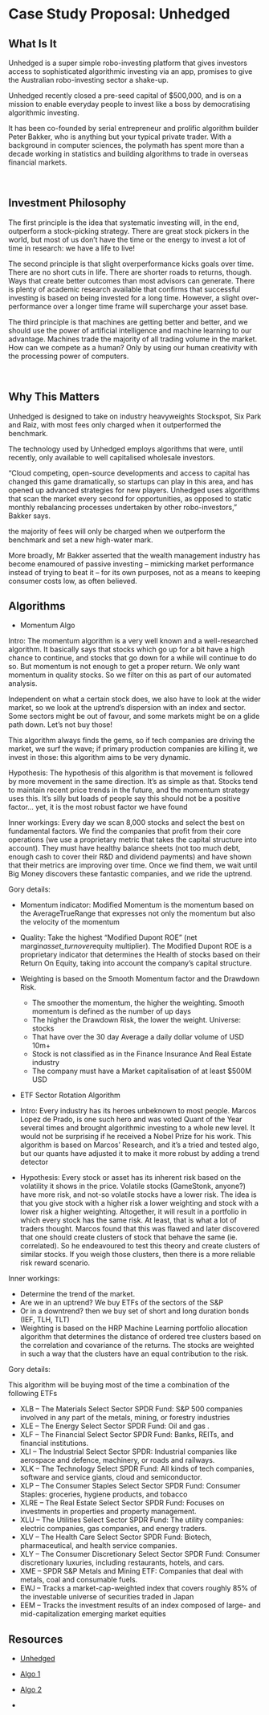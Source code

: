 # Case Study Proposal: Unhedged

## What Is It

Unhedged is a super simple robo-investing platform that gives investors access to sophisticated algorithmic investing via an app, promises to give the Australian robo-investing sector a shake-up.

Unhedged recently closed a pre-seed capital of $500,000, and is on a mission to enable everyday people to invest like a boss by democratising algorithmic investing.

It has been co-founded by serial entrepreneur and prolific algorithm builder Peter Bakker, who is anything but your typical private trader. With a background in computer sciences, the polymath has spent more than a decade working in statistics and building algorithms to trade in overseas financial markets.


<p>&nbsp;</p>

## Investment Philosophy

The first principle is the idea that systematic investing will, in the end, outperform a stock-picking strategy. There are great stock pickers in the world, but most of us don’t have the time or the energy to invest a lot of time in research: we have a life to live!

 
The second principle is that slight overperformance kicks goals over time. There are no short cuts in life. There are shorter roads to returns, though. Ways that create better outcomes than most advisors can generate. There is plenty of academic research available that confirms that successful investing is based on being invested for a long time. However, a slight over-performance over a longer time frame will supercharge your asset base.


The third principle is that machines are getting better and better, and we should use the power of artificial intelligence and machine learning to our advantage. Machines trade the majority of all trading volume in the market. How can we compete as a human? Only by using our human creativity with the processing power of computers.


<p>&nbsp;</p>

## Why This Matters

Unhedged is designed to take on industry heavyweights Stockspot, Six Park and Raiz, with most fees only charged when it outperformed the benchmark.

The technology used by Unhedged employs algorithms that were, until recently, only available to well capitalised wholesale investors.

“Cloud competing, open-source developments and access to capital has changed this game dramatically, so startups can play in this area, and has opened up advanced strategies for new players. Unhedged uses algorithms that scan the market every second for opportunities, as opposed to static monthly rebalancing processes undertaken by other robo-investors,” Bakker says.


 the majority of fees will only be charged when we outperform the benchmark and set a new high-water mark.

More broadly, Mr Bakker asserted that the wealth management industry has become enamoured of passive investing – mimicking market performance instead of trying to beat it – for its own purposes, not as a means to keeping consumer costs low, as often believed.


## Algorithms

- Momentum Algo

Intro: The momentum algorithm is a very well known and a well-researched algorithm. It basically says that stocks which go up for a bit have a high chance to continue, and stocks that go down for a while will continue to do so. But momentum is not enough to get a proper return. We only want momentum in quality stocks. So we filter on this as part of our automated analysis.

Independent on what a certain stock does, we also have to look at the wider market, so we look at the uptrend’s dispersion with an index and sector. Some sectors might be out of favour, and some markets might be on a glide path down. Let’s not buy those!

This algorithm always finds the gems, so if tech companies are driving the market, we surf the wave; if primary production companies are killing it, we invest in those: this algorithm aims to be very dynamic.


Hypothesis: The hypothesis of this algorithm is that movement is followed by more movement in the same direction. It’s as simple as that. Stocks tend to maintain recent price trends in the future, and the momentum strategy uses this. It’s silly but loads of people say this should not be a positive factor… yet, it is the most robust factor we have found


Inner workings: Every day we scan 8,000 stocks and select the best on fundamental factors. We find the companies that profit from their core operations (we use a proprietary metric that takes the capital structure into account). They must have healthy balance sheets (not too much debt, enough cash to cover their R&D and dividend payments) and have shown that their metrics are improving over time.
Once we find them, we wait until Big Money discovers these fantastic companies, and we ride the uptrend.


Gory details: 

- Momentum indicator: Modified Momentum is  the momentum based on the AverageTrueRange that expresses not only the momentum but also the velocity of the momentum
- Quality: Take the highest “Modified Dupont ROE” (net margin*asset_turnover*equity multiplier). The Modified Dupont ROE is a proprietary indicator that determines the Health of stocks based on their Return On Equity, taking into account the company’s capital structure.
- Weighting is based on the Smooth Momentum factor and the Drawdown Risk. 
	- The smoother the momentum, the higher the weighting. Smooth momentum is defined as the number of up days
	- The higher the Drawdown Risk, the lower the weight.
Universe: stocks
	- That have over the 30 day Average a daily dollar volume of USD 10m+
	- Stock is not classified as in the Finance Insurance And Real Estate industry
	- The company must have a Market capitalisation of at least $500M USD



- ETF Sector Rotation Algorithm

- Intro: Every industry has its heroes unbeknown to most people. Marcos Lopez de Prado, is one such hero and was voted Quant of the Year several times and  brought algorithmic investing to a whole new level. It would not be surprising if he received a Nobel Prize for his work. This algorithm is based on Marcos’ Research, and it’s a tried and tested algo, but our quants have adjusted it to make it more robust by adding a trend detector


- Hypothesis: Every stock or asset has its inherent risk based on the volatility it shows in the price. Volatile stocks (GameStonk, anyone?) have more risk, and not-so volatile stocks have a lower risk. The idea is that you give stock with a higher risk a lower weighting and stock with a lower risk a higher weighting. Altogether, it will result in a portfolio in which every stock has the same risk. At least, that is what a lot of traders thought. Marcos found that this was flawed and later discovered that one should create clusters of stock that behave the same (ie. correlated). So he endeavoured to test this theory and create clusters of similar stocks. If you weigh those clusters, then there is a more reliable risk reward scenario.


Inner workings: 
- Determine the trend of the market.
- Are we in an uptrend? We buy ETFs of the sectors of the S&P
- Or in a downtrend? then we buy set of short and long duration bonds (IEF, TLH, TLT)
- Weighting is based on the HRP Machine Learning portfolio allocation algorithm that determines the distance of ordered tree clusters based on the correlation and covariance of the returns. The stocks are weighted in such a way that the clusters have an equal contribution to the risk.

Gory details: 

This algorithm will be buying most of the time a combination of the following ETFs

- XLB – The Materials Select Sector SPDR Fund: S&P 500 companies involved in any part of the metals, mining, or forestry industries
- XLE – The Energy Select Sector SPDR Fund:  Oil and gas .
- XLF – The Financial Select Sector SPDR Fund: Banks, REITs, and financial institutions.
- XLI – The Industrial Select Sector SPDR: Industrial companies like aerospace and defence, machinery, or roads and railways.
- XLK – The Technology Select SPDR Fund: All kinds of tech companies, software and service giants, cloud and semiconductor.
- XLP – The Consumer Staples Select Sector SPDR Fund: Consumer Staples: groceries, hygiene products, and tobacco
- XLRE – The Real Estate Select Sector SPDR Fund: Focuses on investments in properties and property management.
- XLU – The Utilities Select Sector SPDR Fund: The utility companies: electric companies, gas companies, and energy traders.
- XLV – The Health Care Select Sector SPDR Fund: Biotech, pharmaceutical, and health service companies.
- XLY – The Consumer Discretionary Select Sector SPDR Fund: Consumer discretionary luxuries, including restaurants, hotels, and cars.
- XME – SPDR S&P Metals and Mining ETF: Companies that deal with metals, coal and consumable fuels.
- EWJ  – Tracks a market-cap-weighted index that covers roughly 85% of the investable universe of securities traded in Japan
- EEM –  Tracks the investment results of an index composed of large- and mid-capitalization emerging market equities





## Resources

* [Unhedged](https://unhedged.com.au/about-unhedged/)

* [Algo 1](https://unhedged.com.au/algorithm/momentum-algorithm-up-up-she-goes/)

* [Algo 2](https://unhedged.com.au/algorithm/robust-hierarchical-risk-parity-turtle-hare/)

* 